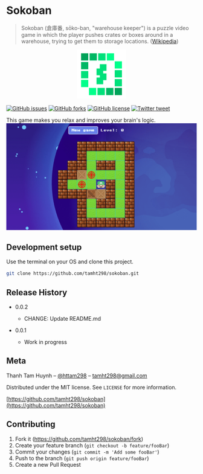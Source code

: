 # Sokoban
> Sokoban (倉庫番, sōko-ban, "warehouse keeper") is a puzzle video game in which the player pushes crates or boxes around in a warehouse, trying to get them to storage locations. ([Wikipedia][wiki])
<p align="center">
    <img src="https://github.com/tamht298/sokoban/blob/master/logo.png"
        height="130">
</p>

[![GitHub issues][github-issues-image]][github-issues-url]
[![GitHub forks][github-forks-image]][github-forks-url]
[![GitHub license][github-license-image]][github-license-url]
[![Twitter tweet][twitter-image]][twitter-url]

This game makes you relax and improves your brain's logic.
![Preview image][preview-project]


## Development setup

Use the terminal on your OS and clone this project.

```sh
git clone https://github.com/tamht298/sokoban.git
```

## Release History

* 0.0.2
    * CHANGE: Update README.md

* 0.0.1
    * Work in progress

## Meta

Thanh Tam Huynh – [@httam298](https://twitter.com/httam298) – tamht298@gmail.com

Distributed under the MIT license. See ``LICENSE`` for more information.

[https://github.com/tamht298/sokoban](https://github.com/tamht298/sokoban)

## Contributing

1. Fork it (<https://github.com/tamht298/sokoban/fork>)
2. Create your feature branch (`git checkout -b feature/fooBar`)
3. Commit your changes (`git commit -m 'Add some fooBar'`)
4. Push to the branch (`git push origin feature/fooBar`)
5. Create a new Pull Request

<!-- Markdown link & img dfn's -->
[wiki]: https://en.wikipedia.org/wiki/Sokoban
[preview-project]: https://raw.githubusercontent.com/tamht298/sokoban/master/images/thumbnail.png
[github-license-image]: https://img.shields.io/github/license/tamht298/sokoban
[github-license-url]: https://github.com/tamht298/sokoban/blob/master/LICENSE
[github-issues-image]: https://img.shields.io/github/issues/tamht298/sokoban
[github-issues-url]: https://github.com/tamht298/sokoban/issues
[github-forks-image]: https://img.shields.io/github/forks/tamht298/sokoban
[github-forks-url]: https://github.com/tamht298/sokoban/fork
[twitter-image]: https://img.shields.io/twitter/url?url=https%3A%2F%2Fgithub.com%2Ftamht298%2Fsokoban
[twitter-url]: https://twitter.com/httam298
